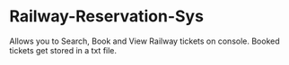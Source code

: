 # Railway-Reservation-Sys
Allows you to Search, Book and View Railway tickets on console. Booked tickets get stored in a txt file.
